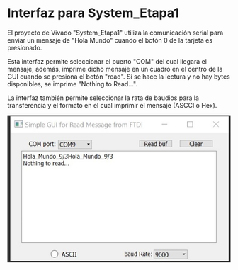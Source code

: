 # Interfaz para System_Etapa1

El proyecto de Vivado "System_Etapa1" utiliza la comunicación serial para enviar un mensaje de "Hola Mundo" cuando el botón 0 de la tarjeta
es presionado.

Esta interfaz permite seleccionar el puerto "COM" del cual llegara el mensaje, además, imprime dicho mensaje en un cuadro en el centro de
la GUI cuando se presiona el botón "read". Si se hace la lectura y no hay bytes disponibles, se imprime "Nothing to Read...". 

La interfaz también permite seleccionar la rata de baudios para la transferencia y el formato en el cual imprimir el mensaje (ASCCI o Hex).

<img src="/.images/GuiUartRecv.jpg" width="600x">

